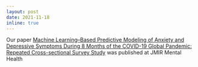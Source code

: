```yaml
---
layout: post
date: 2021-11-18
inline: true
---
```


Our paper <a href='https://mental.jmir.org/2021/11/e32876'>Machine Learning–Based Predictive Modeling of Anxiety and Depressive Symptoms During 8 Months of the COVID-19 Global Pandemic: Repeated Cross-sectional Survey Study</a> was published at JMIR Mental Health
